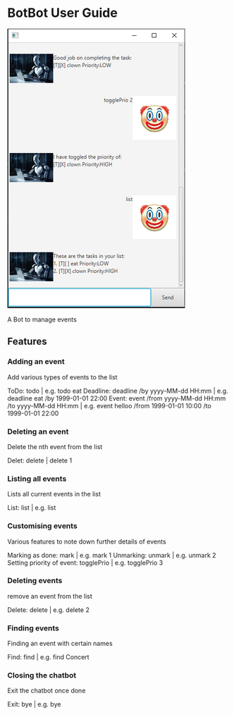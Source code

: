 # BotBot User Guide

![Screenshot](Ui.png)

A Bot to manage events

## Features

### Adding an event

Add various types of events to the list

ToDo: todo <name> | e.g. todo eat
Deadline: deadline <name> /by yyyy-MM-dd HH:mm | e.g. deadline eat /by 1999-01-01 22:00
Event: event <name> /from yyyy-MM-dd HH:mm /to yyyy-MM-dd HH:mm | e.g. event helloo /from 1999-01-01 10:00 /to 1999-01-01 22:00

### Deleting an event

Delete the nth event from the list

Delet: delete <int> | delete 1

### Listing all events 

Lists all current events in the list

List: list | e.g. list

### Customising events

Various features to note down further details of events

Marking as done: mark <int> |  e.g. mark 1
Unmarking: unmark <int> | e.g. unmark 2
Setting priority of event: togglePrio <int> | e.g. togglePrio 3

### Deleting events

remove an event from the list

Delete: delete <int> | e.g. delete 2

### Finding events

Finding an event with certain names

Find: find <name> | e.g. find Concert

### Closing the chatbot

Exit the chatbot once done

Exit: bye | e.g. bye




